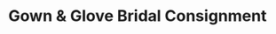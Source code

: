 ---
title: "Gown & Glove Bridal Consignment"
url: /bellingham/gown-and-glove-bridal-consignment/
shop: clothes
---